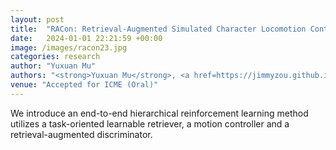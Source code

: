 ```yaml
---
layout: post
title:  "RACon: Retrieval-Augmented Simulated Character Locomotion Control"
date:   2024-01-01 22:21:59 +00:00
image: /images/racon23.jpg
categories: research
author: "Yuxuan Mu"
authors: "<strong>Yuxuan Mu</strong>, <a href=https://jimmyzou.github.io>Shihao Zou</a>, <a href=https://github.com/yinkangning0124>Kangning Yin</a>, <a href=https://sca.shanghaitech.edu.cn/sca_en/2020/0903/c7933a173623/page.htm>Zheng Tian</a>, <a href=https://www.ece.ualberta.ca/~lcheng5/>Li Cheng</a>, <a href=https://wnzhang.net>Weinan Zhang</a>, <a href=http://www0.cs.ucl.ac.uk/staff/jun.wang/>Jun Wang</a>"
venue: "Accepted for ICME (Oral)"
---
```

We introduce an end-to-end hierarchical reinforcement learning method utilizes a task-oriented learnable retriever, a motion controller and a retrieval-augmented discriminator.